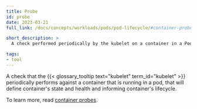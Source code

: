 ```yaml
---
title: Probe
id: probe
date: 2023-03-21
full_link: /docs/concepts/workloads/pods/pod-lifecycle/#container-probes

short_description: >
  A check performed periodically by the kubelet on a container in a Pod.

tags:
- tool
---
```

A check that the {{< glossary_tooltip text="kubelet" term_id="kubelet" >}} periodically performs against a container that is 
running in a pod, that will define container's state and health and informing container's lifecycle.

<!--more-->
 
To learn more, read [container probes](/docs/concepts/workloads/pods/pod-lifecycle/#container-probes).
